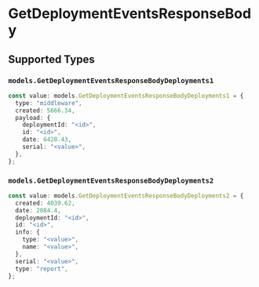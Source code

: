 # GetDeploymentEventsResponseBody


## Supported Types

### `models.GetDeploymentEventsResponseBodyDeployments1`

```typescript
const value: models.GetDeploymentEventsResponseBodyDeployments1 = {
  type: "middleware",
  created: 5666.34,
  payload: {
    deploymentId: "<id>",
    id: "<id>",
    date: 6428.43,
    serial: "<value>",
  },
};
```

### `models.GetDeploymentEventsResponseBodyDeployments2`

```typescript
const value: models.GetDeploymentEventsResponseBodyDeployments2 = {
  created: 4039.62,
  date: 2084.4,
  deploymentId: "<id>",
  id: "<id>",
  info: {
    type: "<value>",
    name: "<value>",
  },
  serial: "<value>",
  type: "report",
};
```

